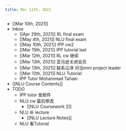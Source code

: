 ```yaml
---
title: Mar 11th, 2021
---
```


- [[Mar 10th, 2021]]
- Inbox
	- [[Apr 29th, 2021]] RL final exam
	- [[May 4th, 2021]] NLU final exam
	- [[May 10th, 2021]] IPP cw2
	- [[Mar 15th, 2021]] IPP tutorial last
	- [[Mar 12th, 2021]] RL cw 继续
	- [[Mar 13th, 2021]] 亚马逊关闭会员
	- [[Mar 13th, 2021]] 联系沄浡 问当mini project leader
	- [[Mar 12th, 2021]] NLU Tutorial
	- IPP Tutor Mohammad Tahaei
- [[NLU Course Contents]]
- TODO
	- IPP tutor 发邮件
	- NLU cw 最后修改
		- [[NLU Coursework 2]]
	- NLU 补 lecture
		- [[NLU Lecture Notes]]
	- NLU 看Tutorial